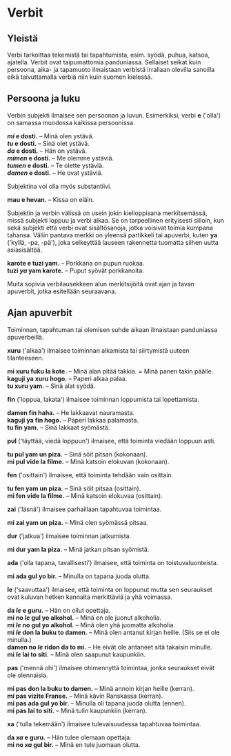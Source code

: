 # Verbit

## Yleistä

Verbi tarkoittaa tekemistä tai tapahtumista, esim. syödä, puhua, katsoa, ajatella.
Verbit ovat taipumattomia panduniassa.
Sellaiset seikat kuin persoona, aika- ja tapamuoto ilmaistaan verbistä irrallaan olevilla sanoilla
eikä taivuttamalla verbiä niin kuin suomen kielessä.

## Persoona ja luku

Verbin subjekti ilmaisee sen persoonan ja luvun.
Esimerkiksi, verbi
**e**
('olla') on samassa muodossa kaikissa persoonissa.

**_mi_ e dosti.**
– Minä olen ystävä.  
**_tu_ e dosti.**
– Sinä olet ystävä.  
**_da_ e dosti.**
– Hän on ystävä.  
**_mimen_ e dosti.**
– Me olemme ystäviä.  
**_tumen_ e dosti.**
– Te olette ystäviä.  
**_damen_ e dosti.**
– He ovat ystäviä.

Subjektina voi olla myös substantiivi.

**mau e hevan.**
– Kissa on eläin.

Subjektin ja verbin välissä on usein jokin kielioppisana merkitsemässä,
missä subjekti loppuu ja verbi alkaa.
Se on tarpeellinen erityisesti silloin, kun sekä subjekti että verbi ovat sisältösanoja,
jotka voisivat toimia kumpana tahansa.
Väliin pantava merkki on yleensä partikkeli tai apuverbi, kuten
**ya**
('kyllä, -pa, -pä'),
joka selkeyttää lauseen rakennetta
tuomatta siihen uutta asiasisältöä.

**karote e tuzi yam.**
– Porkkana on pupun ruokaa.  
**tuzi _ya_ yam karote.**
– Puput syövät porkkanoita.

Muita sopivia verbilausekkeen alun merkitsijöitä ovat ajan ja tavan apuverbit,
jotka esitellään seuraavana.


## Ajan apuverbit

Toiminnan, tapahtuman tai olemisen suhde aikaan ilmaistaan panduniassa apuverbeillä.

**xuru**
('alkaa')
ilmaisee toiminnan alkamista tai siirtymistä uuteen tilanteeseen.

**mi xuru fuku la kote.**
– Minä alan pitää takkia. = Minä panen takin päälle.  
**kaguji ya xuru hogo.**
– Paperi alkaa palaa.  
**tu xuru yam.**
– Sinä alat syödä.

**fin**
('loppua, lakata')
ilmaisee toiminnan loppumista tai lopettamista.

**damen fin haha.**
– He lakkaavat nauramasta.  
**kaguji ya fin hogo.**
– Paperi lakkaa palamasta.  
**tu fin yam.**
– Sinä lakkaat syömästä.

**pul**
('täyttää, viedä loppuun')
ilmaisee, että toiminta viedään loppuun asti.

**tu pul yam un piza.**
– Sinä söit pitsan (kokonaan).  
**mi pul vide la filme.**
– Minä katsoin elokuvan (kokonaan).

**fen**
('osittain')
ilmaisee, että toiminta tehdään vain osittain.

**tu fen yam un piza.**
– Sinä söit pitsaa (osittain).  
**mi fen vide la filme.**
– Minä katsoin elokuvaa (osittain).

**zai**
('läsnä')
ilmaisee parhaillaan tapahtuvaa toimintaa.

**mi zai yam un piza.**
– Minä olen syömässä pitsaa.

**dur**
('jatkua')
ilmaisee toiminnan jatkumista.

**mi dur yam la piza.**
– Minä jatkan pitsan syömistä.

**ada**
('olla tapana, tavallisesti')
ilmaisee, että toiminta on toistuvaluonteista.

**mi ada gul yo bir.**
– Minulla on tapana juoda olutta.

**le**
('saavuttaa')
ilmaisee, että toiminta on loppunut mutta sen seuraukset ovat kuluvan hetken kannalta merkittäviä ja yhä voimassa.

**da _le_ e guru.**
– Hän on ollut opettaja.  
**mi no _le_ gul yo alkohol.**
– Minä en ole juonut alkoholia.  
**mi _le_ no gul yo alkohol.**
– Minä olen yhä juomatta alkoholia.  
**mi _le_ don la buku to damen.**
– Minä olen antanut kirjan heille. (Siis se ei ole minulla.)  
**damen no _le_ ridon da to mi.**
– He eivät ole antaneet sitä takaisin minulle.  
**mi _le_ lai to siti.**
– Minä olen saapunut kaupunkiin.

**pas**
('mennä ohi')
ilmaisee ohimennyttä toimintaa, jonka seuraukset eivät ole olennaisia.

**mi pas don la buku to damen.**
– Minä annoin kirjan heille (kerran).  
**mi pas vizite Franse.**
– Minä kävin Ranskassa (kerran).  
**mi pas ada gul yo bir.**
– Minulla oli tapana juoda olutta (ennen).  
**mi pas lai to siti.**
– Minä tulin kaupunkiin (kerran).

**xa**
('tulla tekemään')
ilmaisee tulevaisuudessa tapahtuvaa toimintaa.

**da _xa_ e guru.**
– Hän tulee olemaan opettaja.  
**mi no _xa_ gul bir.**
– Minä en tule juomaan olutta.

